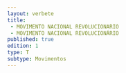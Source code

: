 ```yaml
---
layout: verbete
title:
 - MOVIMENTO NACIONAL REVOLUCIONARIO
 - MOVIMENTO NACIONAL REVOLUCIONÁRIO
published: true
edition: 1  
type: T
subtype: Movimentos
---
```


